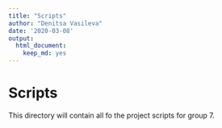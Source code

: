 ```yaml
---
title: "Scripts"
author: "Denitsa Vasileva"
date: '2020-03-08'
output:
  html_document:
    keep_md: yes
---
```



# Scripts

This directory will contain all fo the project scripts for group 7.

